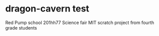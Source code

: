 # dragon-cavern test
Red Pump school 201hh77 Science fair MIT scratch project from fourth grade students
